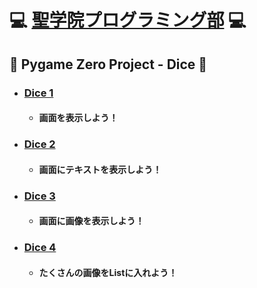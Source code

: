# :computer: [聖学院プログラミング部](https://github.com/Seigakuin/todays_task/blob/master/README.md) :computer:

## :game_die: <b> Pygame Zero Project - Dice </b> :game_die:


- ### [Dice 1](https://github.com/Seigakuin/todays_task/blob/master/py_arcade/card_game_folder/dice_1.py)
    - #### 画面を表示しよう！

- ### [Dice 2](https://github.com/Seigakuin/todays_task/blob/master/py_arcade/card_game_folder/dice_2.py)
    - #### 画面にテキストを表示しよう！

- ### [Dice 3](https://github.com/Seigakuin/todays_task/blob/master/py_arcade/card_game_folder/dice_3.py)
    - #### 画面に画像を表示しよう！

- ### [Dice 4](https://github.com/Seigakuin/todays_task/blob/master/py_arcade/card_game_folder/dice_4.py)
    - #### たくさんの画像をListに入れよう！